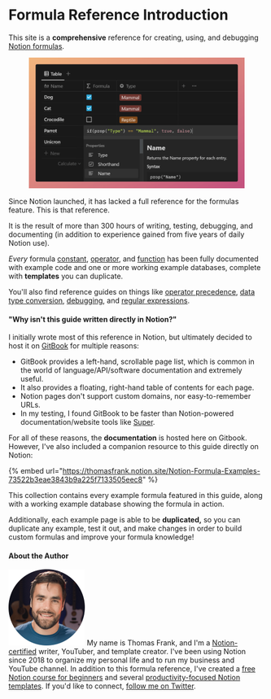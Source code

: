 # Formula Reference Introduction

This site is a **comprehensive** reference for creating, using, and debugging [Notion formulas](https://www.notion.so/help/formulas).

<figure><img src=".gitbook/assets/Simple Notion Formula.png" alt=""><figcaption></figcaption></figure>

Since Notion launched, it has lacked a full reference for the formulas feature. This is that reference.&#x20;

It is the result of more than 300 hours of writing, testing, debugging, and documenting (in addition to experience gained from five years of daily Notion use).&#x20;

_Every_ formula [constant](formula-components/constants/), [operator](formula-components/operators/), and [function](formula-components/functions/) has been fully documented with example code and one or more working example databases, complete with **templates** you can duplicate.

You'll also find reference guides on things like [operator precedence](reference/operator-precedence-and-associativity.md), [data type conversion](reference/converting-data-types.md), [debugging](reference/fixing-notion-formula-errors.md), and [regular expressions](reference/regular-expressions-in-notion-formulas.md).

#### "Why isn't this guide written directly in Notion?"

I initially wrote most of this reference in Notion, but ultimately decided to host it on [GitBook](https://www.gitbook.com/) for multiple reasons:

* GitBook provides a left-hand, scrollable page list, which is common in the world of language/API/software documentation and extremely useful.
* It also provides a floating, right-hand table of contents for each page.
* Notion pages don't support custom domains, nor easy-to-remember URLs.
* In my testing, I found GitBook to be faster than Notion-powered documentation/website tools like [Super](https://super.so/).

For all of these reasons, the **documentation** is hosted here on Gitbook. However, I've also included a companion resource to this guide directly on Notion:

{% embed url="https://thomasfrank.notion.site/Notion-Formula-Examples-73522b3eae3843b9a225f7133505eec8" %}

This collection contains every example formula featured in this guide, along with a working example database showing the formula in action.

Additionally, each example page is able to be **duplicated,** so you can duplicate any example, test it out, and make changes in order to build custom formulas and improve your formula knowledge!

#### About the Author

<img src=".gitbook/assets/Notion Fundamentals with Thomas Frank - Avatar 2021 compressed (1).png" alt="" data-size="line"> My name is Thomas Frank, and I'm a [Notion-certified](https://www.credly.com/badges/95fae13a-17bf-4b4a-a3d2-d58c8a3e6a2a/public\_url) writer, YouTuber, and template creator. I've been using Notion since 2018 to organize my personal life and to run my business and YouTube channel. In addition to this formula reference, I've created a [free Notion course for beginners](https://thomasjfrank.com/fundamentals/) and several [productivity-focused Notion templates](https://thomasjfrank.com/templates/). If you'd like to connect, [follow me on Twitter](https://twitter.com/TomFrankly).
